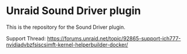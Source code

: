# Unraid Sound Driver plugin

This is the repository for the Sound Driver plugin.

Support Thread: https://forums.unraid.net/topic/92865-support-ich777-nvidiadvbzfsiscsimft-kernel-helperbuilder-docker/